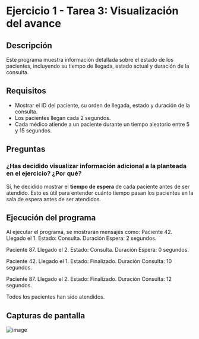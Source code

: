 # Ejercicio 1 - Tarea 3: Visualización del avance

## Descripción
Este programa muestra información detallada sobre el estado de los pacientes, incluyendo su tiempo de llegada, estado actual y duración de la consulta.

## Requisitos
- Mostrar el ID del paciente, su orden de llegada, estado y duración de la consulta.
- Los pacientes llegan cada 2 segundos.
- Cada médico atiende a un paciente durante un tiempo aleatorio entre 5 y 15 segundos.

## Preguntas

### ¿Has decidido visualizar información adicional a la planteada en el ejercicio? ¿Por qué?
Sí, he decidido mostrar el **tiempo de espera** de cada paciente antes de ser atendido. Esto es útil para entender cuánto tiempo pasan los pacientes en la sala de espera antes de ser atendidos.

## Ejecución del programa
Al ejecutar el programa, se mostrarán mensajes como:
Paciente 42. Llegado el 1. Estado: Consulta. Duración Espera: 2 segundos.

Paciente 87. Llegado el 2. Estado: Consulta. Duración Espera: 0 segundos.

Paciente 42. Llegado el 1. Estado: Finalizado. Duración Consulta: 10 segundos.

Paciente 87. Llegado el 2. Estado: Finalizado. Duración Consulta: 12 segundos.

Todos los pacientes han sido atendidos.


## Capturas de pantalla
![image](https://github.com/user-attachments/assets/4e5f6d28-03f6-4a62-8c33-72088113072d)


